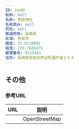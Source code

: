 ```yaml
---
ID: 2swNr
総称: null
名称: 壱岐神社
名称読み: null
別名: null
都道府県: 長崎県
区域: 壱岐市
緯度: 33.8110902
経度: 129.7626475
郵便番号: 8115461
住所: 長崎県壱岐市芦辺町瀬戸浦２６４
---
```


## その他

### 参考URL

| URL | 説明          |
| --- | ------------- |
|     | OpenStreetMap |
